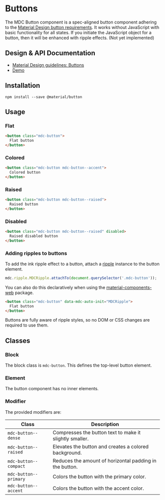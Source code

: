 <!--docs:
title: "Buttons"
layout: detail
section: components
excerpt: "Material Design-styled buttons."
iconId: button
path: /catalog/buttons/
-->

# Buttons

<!--<div class="article__asset">
<img src="{{ site.rootpath }}/images/mdc_web_screenshots/buttons.png" width="363" alt="Buttons screenshot">
</div>-->

The MDC Button component is a spec-aligned button component adhering to the
[Material Design button requirements](https://material.io/guidelines/components/buttons.html).
It works without JavaScript with basic functionality for all states.
If you initiate the JavaScript object for a button, then it will be enhanced with ripple effects. (Not yet implemented)

## Design & API Documentation

<ul class="icon-list">
  <li class="icon-list-item icon-list-item--spec">
    <a href="https://material.io/guidelines/components/buttons.html">Material Design guidelines: Buttons</a>
  </li>
  <li class="icon-list-item icon-list-item--link">
    <a href="https://material-components-web.appspot.com/button.html">Demo</a>
  </li>
</ul>

## Installation

```
npm install --save @material/button
```

## Usage

### Flat

```html
<button class="mdc-button">
  Flat button
</button>
```

### Colored

```html
<button class="mdc-button mdc-button--accent">
  Colored button
</button>
```

### Raised

```html
<button class="mdc-button mdc-button--raised">
  Raised button
</button>
```

### Disabled

```html
<button class="mdc-button mdc-button--raised" disabled>
  Raised disabled button
</button>
```

### Adding ripples to buttons

To add the ink ripple effect to a button, attach a [ripple](../mdc-ripple) instance to the
button element.

```js
mdc.ripple.MDCRipple.attachTo(document.querySelector('.mdc-button'));
```

You can also do this declaratively when using the [material-components-web](../material-components-web) package.

```html
<button class="mdc-button" data-mdc-auto-init="MDCRipple">
  Flat button
</button>
```

Buttons are fully aware of ripple styles, so no DOM or CSS changes are required to use them.

## Classes

### Block

The block class is `mdc-button`. This defines the top-level button element.

### Element

The button component has no inner elements.

### Modifier

The provided modifiers are:

| Class                 | Description                                             |
| --------------------- | ------------------------------------------------------- |
| `mdc-button--dense`   | Compresses the button text to make it slightly smaller. |
| `mdc-button--raised`  | Elevates the button and creates a colored background.   |
| `mdc-button--compact` | Reduces the amount of horizontal padding in the button. |
| `mdc-button--primary` | Colors the button with the primary color.               |
| `mdc-button--accent`  | Colors the button with the accent color.                |
